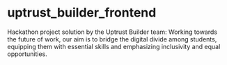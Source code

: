# uptrust_builder_frontend
 Hackathon project solution by the Uptrust Builder team: Working towards the future of work, our aim is to bridge the digital divide among students, equipping them with essential skills and emphasizing inclusivity and equal opportunities.
